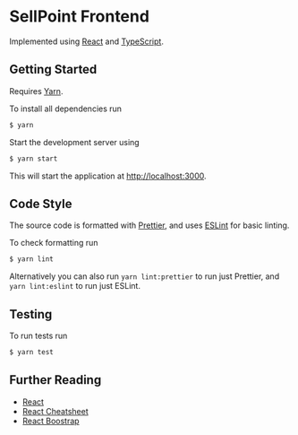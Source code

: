 # SellPoint Frontend

Implemented using [React](https://reactjs.org/) and [TypeScript](https://www.typescriptlang.org/).

## Getting Started

Requires [Yarn](https://yarnpkg.com/).

To install all dependencies run
```bash
$ yarn
```

Start the development server using
```bash
$ yarn start
```

This will start the application at [http://localhost:3000](http://localhost:3000).

## Code Style

The source code is formatted with [Prettier](https://github.com/prettier/prettier), and uses [ESLint](https://github.com/eslint/eslint) for basic linting.

To check formatting run
```bash
$ yarn lint
```

Alternatively you can also run `yarn lint:prettier` to run just Prettier, and `yarn lint:eslint` to run just ESLint.

## Testing

To run tests run
```bash
$ yarn test
```

## Further Reading

 - [React](https://reactjs.org/)
 - [React Cheatsheet](https://github.com/typescript-cheatsheets/react)
 - [React Boostrap](https://react-bootstrap.github.io/)